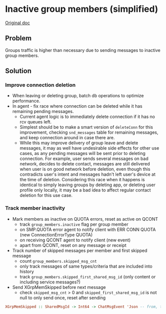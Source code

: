 # Inactive group members (simplified)

[Original doc](./2023-11-21-inactive-group-members.md)

## Problem

Groups traffic is higher than necessary due to sending messages to inactive group members.

## Solution

### Improve connection deletion

- When leaving or deleting group, batch db operations to optimize performance.
- In agent - fix race where connection can be deleted while it has remaining pending messages.
  - Current agent logic is to immediately delete connection if it has no rcv queues left.
  - Simplest should be to make a smart version of `deleteConn` for this improvement, checking `snd_messages` table for remaining messages, and keep connection around in case there are.
  - While this may improve delivery of group leave and delete messages, it may as well have undesirable side effects for other use cases, as any pending messages will be sent prior to deleting connection. For example, user sends several messages on bad network, decides to delete contact, messages are still delivered when user is on good network before deletion, even though this contradicts user's intent and messages hadn't left user's device at the time of deletion. Considering this race when it happens is identical to simply leaving groups by deleting app, or deleting user profile only locally, it may be a bad idea to affect regular contact deletion for this use case.

### Track member inactivity

- Mark members as inactive on QUOTA errors, reset as active on QCONT
  - track `group_members.inactive` flag per group member
  - on SMP.QUOTA error agent to notify client with ERR CONN QUOTA (new ConnectionErrorType QUOTA)
  - on receiving QCONT agent to notify client (new event)
  - apart from QCONT, reset on any message or receipt
- Track number of skipped messages per member and first skipped message
  - count `group_members.skipped_msg_cnt`
  - only track messages of same types/criteria that are included into history
  - track `group_members.skipped_first_shared_msg_id` (only content or including service messages?)
- Send XGrpMemSkipped before next message
  - check `skipped_msg_cnt` > 0 and `skipped_first_shared_msg_id` is not null to only send once, reset after sending

```haskell
XGrpMemSkipped :: SharedMsgId -> Int64 -> ChatMsgEvent 'Json -- from, to, count
```
